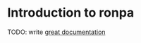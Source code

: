# Introduction to ronpa

TODO: write [great documentation](http://jacobian.org/writing/what-to-write/)
